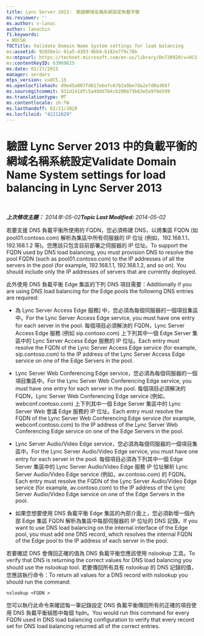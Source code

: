 ```yaml
---
title: Lync Server 2013： 驗證網域名稱系統設定負載平衡
ms.reviewer: ''
ms.author: v-lanac
author: lanachin
f1.keywords:
- NOCSH
TOCTitle: Validate Domain Name System settings for load balancing
ms:assetid: 92858e1c-91a5-4303-9bb4-b182e7f9c78b
ms:mtpsurl: https://technet.microsoft.com/en-us/library/Dn720920(v=OCS.15)
ms:contentKeyID: 63969625
ms.date: 01/27/2015
manager: serdars
mtps_version: v=OCS.15
ms.openlocfilehash: d9e45a007fd617ebefc6702a9be7da2e7d0a368f
ms.sourcegitcommit: 831d141dfc5a49dd764cb296b73b63e5a9f8e599
ms.translationtype: MT
ms.contentlocale: zh-TW
ms.lasthandoff: 02/21/2020
ms.locfileid: "42212629"
---
```

<div data-xmlns="http://www.w3.org/1999/xhtml">

<div class="topic" data-xmlns="http://www.w3.org/1999/xhtml" data-msxsl="urn:schemas-microsoft-com:xslt" data-cs="https://msdn.microsoft.com/">

<div data-asp="https://msdn2.microsoft.com/asp">

# <a name="validate-domain-name-system-settings-for-load-balancing-in-lync-server-2013"></a><span data-ttu-id="03cef-102">驗證 Lync Server 2013 中的負載平衡的網域名稱系統設定</span><span class="sxs-lookup"><span data-stu-id="03cef-102">Validate Domain Name System settings for load balancing in Lync Server 2013</span></span>

</div>

<div id="mainSection">

<div id="mainBody">

<span> </span>

<span data-ttu-id="03cef-103">_**上次修改主題：** 2014年-05-02_</span><span class="sxs-lookup"><span data-stu-id="03cef-103">_**Topic Last Modified:** 2014-05-02_</span></span>

<span data-ttu-id="03cef-p101">若要支援 DNS 負載平衡所使用的 FQDN，您必須佈建 DNS，以將集區 FQDN (如 pool01.contoso.com) 解析為集區中所有伺服器的 IP 位址 (例如，192.168.1.1、192.168.1.2 等)。您應該只包含目前部署之伺服器的 IP 位址。</span><span class="sxs-lookup"><span data-stu-id="03cef-p101">To support the FQDN used by DNS load balancing, you must provision DNS to resolve the pool FQDN (such as pool01.contoso.com) to the IP addresses of all the servers in the pool (for example, 192.168.1.1, 192.168.1.2, and so on). You should include only the IP addresses of servers that are currently deployed.</span></span>

<span data-ttu-id="03cef-106">此外使用 DNS 負載平衡 Edge 集區的下列 DNS 項目需要：</span><span class="sxs-lookup"><span data-stu-id="03cef-106">Additionally if you are using DNS load balancing for the Edge pools the following DNS entries are required:</span></span>

  - <span data-ttu-id="03cef-107">為 Lync Server Access Edge 服務] 中，您必須為每個伺服器的一個項目集區中。</span><span class="sxs-lookup"><span data-stu-id="03cef-107">For the Lync Server Access Edge service, you must have one entry for each server in the pool.</span></span> <span data-ttu-id="03cef-108">每個項目必須解決的 FQDN，Lync Server Access Edge 服務 (例如 sip.contoso.com) 上下列其中一個 Edge Server 集區中的 Lync Server Access Edge 服務的 IP 位址。</span><span class="sxs-lookup"><span data-stu-id="03cef-108">Each entry must resolve the FQDN of the Lync Server Access Edge service (for example, sip.contoso.com) to the IP address of the Lync Server Access Edge service on one of the Edge Servers in the pool.</span></span>

  - <span data-ttu-id="03cef-109">Lync Server Web Conferencing Edge service，您必須為每個伺服器的一個項目集區中。</span><span class="sxs-lookup"><span data-stu-id="03cef-109">For the Lync Server Web Conferencing Edge service, you must have one entry for each server in the pool.</span></span> <span data-ttu-id="03cef-110">每個項目必須解決的 FQDN，Lync Server Web Conferencing Edge service (例如，webconf.contoso.com) 上下列其中一個 Edge Server 集區中的 Lync Server Web 會議 Edge 服務的 IP 位址。</span><span class="sxs-lookup"><span data-stu-id="03cef-110">Each entry must resolve the FQDN of the Lync Server Web Conferencing Edge service (for example, webconf.contoso.com) to the IP address of the Lync Server Web Conferencing Edge service on one of the Edge Servers in the pool.</span></span>

  - <span data-ttu-id="03cef-111">Lync Server Audio/Video Edge service，您必須為每個伺服器的一個項目集區中。</span><span class="sxs-lookup"><span data-stu-id="03cef-111">For the Lync Server Audio/Video Edge service, you must have one entry for each server in the pool.</span></span> <span data-ttu-id="03cef-112">每個項目必須為下列其中一個 Edge Server 集區中的 Lync Server Audio/Video Edge 服務 IP 位址解析 Lync Server Audio/Video Edge service (例如，av.contoso.com) 的 FQDN。</span><span class="sxs-lookup"><span data-stu-id="03cef-112">Each entry must resolve the FQDN of the Lync Server Audio/Video Edge service (for example, av.contoso.com) to the IP address of the Lync Server Audio/Video Edge service on one of the Edge Servers in the pool.</span></span>

  - <span data-ttu-id="03cef-113">如果您想要使用 DNS 負載平衡 Edge 集區的內部介面上，您必須新增一個內部 Edge 集區 FQDN 解析為集區中每部伺服器的 IP 位址的 DNS 記錄。</span><span class="sxs-lookup"><span data-stu-id="03cef-113">If you want to use DNS load balancing on the internal interface of the Edge pool, you must add one DNS record, which resolves the internal FQDN of the Edge pool to the IP address of each server in the pool.</span></span>

<span data-ttu-id="03cef-114">若要確認 DNS 會傳回正確的值為 DNS 負載平衡您應該使用 nslookup 工具。</span><span class="sxs-lookup"><span data-stu-id="03cef-114">To verify that DNS is returning the correct values for DNS load balancing you should use the nslookup tool.</span></span> <span data-ttu-id="03cef-115">若要傳回所有具有 nslookup 的 DNS 記錄的值，您應該執行命令：</span><span class="sxs-lookup"><span data-stu-id="03cef-115">To return all values for a DNS record with nslookup you should run the command:</span></span>

`nslookup <FQDN >`

<span data-ttu-id="03cef-116">您可以執行此命令來確認每一筆記錄設定 DNS 負載平衡傳回所有的正確的項目使用 DNS 負載平衡組態中每個 fqdn。</span><span class="sxs-lookup"><span data-stu-id="03cef-116">You would run this command for every FQDN used in DNS load balancing configuration to verify that every record set for DNS load balancing returned all of the correct entries.</span></span>

</div>

<span> </span>

</div>

</div>

</div>

